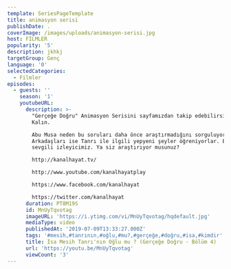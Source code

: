 ```yaml
---
template: SeriesPageTemplate
title: animasyon serisi
publishDate: .
coverImage: /images/uploads/animasyon-serisi.jpg
host: FİLMLER
popularity: '5'
description: jkhkj
targetGroup: Genç
language: '0'
selectedCategories:
  - Filmler
episodes:
  - guests: ''
    season: '1'
    youtubeURL:
      description: >-
        "Gerçeğe Doğru" Animasyon Serisini sayfamızdan takip edebilirsiniz. Esen
        Kalın.

        Abu Musa neden bu soruları daha önce araştırmadığını sorguluyor.
        Arkadaşları ise Tanrı ile ilgili yepyeni şeyler öğreniyorlar. Evet
        sevgili izleyicimiz. Ya siz araştırıyor musunuz?

        http://kanalhayat.tv/

        http://www.youtube.com/kanalhayatplay

        https://www.facebook.com/kanalhayat

        https://twitter.com/kanalhayat
      duration: PT8M19S
      id: MnUyTqvotag
      imageURL: 'https://i.ytimg.com/vi/MnUyTqvotag/hqdefault.jpg'
      mediaType: video
      publishedAt: '2019-07-09T13:33:27.000Z'
      tags: '#mesih,#tanrının,#oğlu,#mu?,#gerçeğe,#doğru,#isa,#kimdir'
      title: İsa Mesih Tanrı'nın Oğlu mu ? (Gerçeğe Doğru - Bölüm 4)
      url: 'https://youtu.be/MnUyTqvotag'
      viewCount: '3'
---
```


